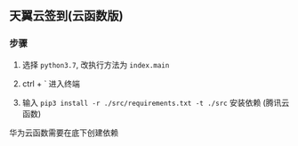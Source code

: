 ## 天翼云签到(云函数版)

### 步骤

1. 选择 `python3.7`, 改执行方法为 `index.main`

2. ctrl + ` 进入终端

3. 输入 `pip3 install -r ./src/requirements.txt -t ./src` 安装依赖 (腾讯云函数)

华为云函数需要在底下创建依赖
